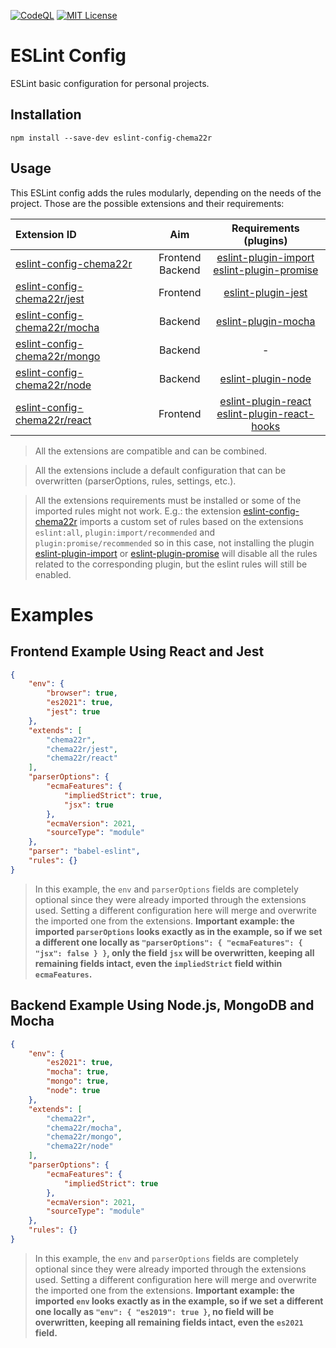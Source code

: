 [![CodeQL](https://github.com/Chema22R/eslint-config/actions/workflows/codeql.yml/badge.svg)](https://github.com/Chema22R/eslint-config/actions/workflows/codeql.yml)
[![MIT License](https://camo.githubusercontent.com/d59450139b6d354f15a2252a47b457bb2cc43828/68747470733a2f2f696d672e736869656c64732e696f2f6e706d2f6c2f7365727665726c6573732e737667)](LICENSE)

# ESLint Config

ESLint basic configuration for personal projects.


## Installation

```
npm install --save-dev eslint-config-chema22r
```


## Usage

This ESLint config adds the rules modularly, depending on the needs of the project. Those are the possible extensions and their requirements:

| Extension ID | Aim | Requirements (plugins) |
|:-------------|:------------:|:-----------------------:|
| [eslint-config-chema22r](./index.js) | Frontend <br/> Backend | [eslint-plugin-import](https://www.npmjs.com/package/eslint-plugin-import) <br/> [eslint-plugin-promise](https://www.npmjs.com/package/eslint-plugin-promise) |
| [eslint-config-chema22r/jest](./jest.js) | Frontend | [eslint-plugin-jest](https://www.npmjs.com/package/eslint-plugin-jest) |
| [eslint-config-chema22r/mocha](./mocha.js) | Backend | [eslint-plugin-mocha](https://www.npmjs.com/package/eslint-plugin-mocha) |
| [eslint-config-chema22r/mongo](./mongo.js) | Backend | - |
| [eslint-config-chema22r/node](./node.js) | Backend | [eslint-plugin-node](https://www.npmjs.com/package/eslint-plugin-node) |
| [eslint-config-chema22r/react](./react.js) | Frontend | [eslint-plugin-react](https://www.npmjs.com/package/eslint-plugin-react) <br/> [eslint-plugin-react-hooks](https://www.npmjs.com/package/eslint-plugin-react-hooks) |

> All the extensions are compatible and can be combined.

> All the extensions include a default configuration that can be overwritten (parserOptions, rules, settings, etc.).

> All the extensions requirements must be installed or some of the imported rules might not work. E.g.: the extension [eslint-config-chema22r](./index.js) imports a custom set of rules based on the extensions `eslint:all`, `plugin:import/recommended` and `plugin:promise/recommended` so in this case, not installing the plugin [eslint-plugin-import](https://www.npmjs.com/package/eslint-plugin-import) or [eslint-plugin-promise](https://www.npmjs.com/package/eslint-plugin-promise) will disable all the rules related to the corresponding plugin, but the eslint rules will still be enabled.


# Examples

## Frontend Example Using React and Jest

```json
{
    "env": {
        "browser": true,
        "es2021": true,
        "jest": true
    },
    "extends": [
        "chema22r",
        "chema22r/jest",
        "chema22r/react"
    ],
    "parserOptions": {
        "ecmaFeatures": {
            "impliedStrict": true,
            "jsx": true
        },
        "ecmaVersion": 2021,
        "sourceType": "module"
    },
    "parser": "babel-eslint",
    "rules": {}
}
```

> In this example, the `env` and `parserOptions` fields are completely optional since they were already imported through the extensions used. Setting a different configuration here will merge and overwrite the imported one from the extensions. **Important example: the imported `parserOptions` looks exactly as in the example, so if we set a different one locally as `"parserOptions": { "ecmaFeatures": { "jsx": false } }`, only the field `jsx` will be overwritten, keeping all remaining fields intact, even the `impliedStrict` field within `ecmaFeatures`.**

## Backend Example Using Node.js, MongoDB and Mocha

```json
{
    "env": {
        "es2021": true,
        "mocha": true,
        "mongo": true,
        "node": true
    },
    "extends": [
        "chema22r",
        "chema22r/mocha",
        "chema22r/mongo",
        "chema22r/node"
    ],
    "parserOptions": {
        "ecmaFeatures": {
            "impliedStrict": true
        },
        "ecmaVersion": 2021,
        "sourceType": "module"
    },
    "rules": {}
}
```

> In this example, the `env` and `parserOptions` fields are completely optional since they were already imported through the extensions used. Setting a different configuration here will merge and overwrite the imported one from the extensions. **Important example: the imported `env` looks exactly as in the example, so if we set a different one locally as `"env": { "es2019": true }`, no field will be overwritten, keeping all remaining fields intact, even the `es2021` field.**
